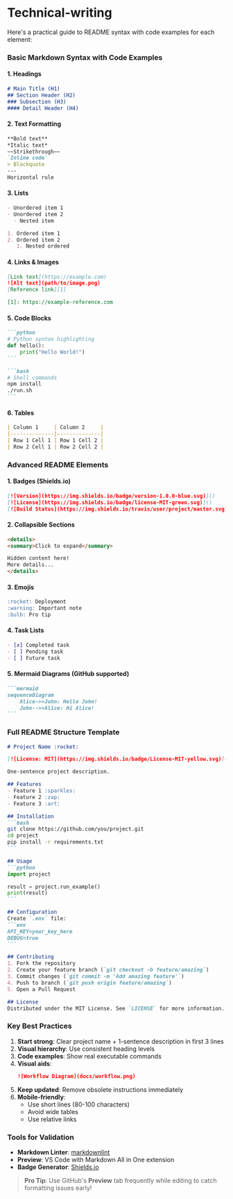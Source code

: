 # Technical-writing
Here's a practical guide to README syntax with code examples for each element:

### Basic Markdown Syntax with Code Examples

#### 1. Headings
```markdown
# Main Title (H1)
## Section Header (H2)
### Subsection (H3)
#### Detail Header (H4)
```

#### 2. Text Formatting
```markdown
**Bold text**  
*Italic text*  
~~Strikethrough~~  
`Inline code`  
> Blockquote  
---
Horizontal rule
```

#### 3. Lists
```markdown
- Unordered item 1
- Unordered item 2
  - Nested item

1. Ordered item 1
2. Ordered item 2
   1. Nested ordered
```

#### 4. Links & Images
```markdown
[Link text](https://example.com)
![Alt text](path/to/image.png)
[Reference link][1]

[1]: https://example-reference.com
```

#### 5. Code Blocks
````markdown
```python
# Python syntax highlighting
def hello():
    print("Hello World!")
```

```bash
# Shell commands
npm install
./run.sh
```
````

#### 6. Tables
```markdown
| Column 1     | Column 2     |
|--------------|--------------|
| Row 1 Cell 1 | Row 1 Cell 2 |
| Row 2 Cell 1 | Row 2 Cell 2 |
```

### Advanced README Elements

#### 1. Badges (Shields.io)
```markdown
[![Version](https://img.shields.io/badge/version-1.0.0-blue.svg)]()
[![License](https://img.shields.io/badge/license-MIT-green.svg)]()
[![Build Status](https://img.shields.io/travis/user/project/master.svg)]()
```

#### 2. Collapsible Sections
```markdown
<details>
<summary>Click to expand</summary>

Hidden content here!  
More details...
</details>
```

#### 3. Emojis
```markdown
:rocket: Deployment  
:warning: Important note  
:bulb: Pro tip
```

#### 4. Task Lists
```markdown
- [x] Completed task
- [ ] Pending task
- [ ] Future task
```

#### 5. Mermaid Diagrams (GitHub supported)
````markdown
```mermaid
sequenceDiagram
    Alice->>John: Hello John!
    John-->>Alice: Hi Alice!
```
````

### Full README Structure Template
````markdown
# Project Name :rocket:

[![License: MIT](https://img.shields.io/badge/License-MIT-yellow.svg)](LICENSE)

One-sentence project description.

## Features
- Feature 1 :sparkles:
- Feature 2 :zap:
- Feature 3 :art:

## Installation
```bash
git clone https://github.com/you/project.git
cd project
pip install -r requirements.txt
```

## Usage
```python
import project

result = project.run_example()
print(result)
```

## Configuration
Create `.env` file:
```env
API_KEY=your_key_here
DEBUG=true
```

## Contributing
1. Fork the repository
2. Create your feature branch (`git checkout -b feature/amazing`)
3. Commit changes (`git commit -m 'Add amazing feature'`)
4. Push to branch (`git push origin feature/amazing`)
5. Open a Pull Request

## License
Distributed under the MIT License. See `LICENSE` for more information.
````

### Key Best Practices
1. **Start strong**: Clear project name + 1-sentence description in first 3 lines
2. **Visual hierarchy**: Use consistent heading levels
3. **Code examples**: Show real executable commands
4. **Visual aids**:
   ```markdown
   ![Workflow Diagram](docs/workflow.png)
   ```
5. **Keep updated**: Remove obsolete instructions immediately
6. **Mobile-friendly**: 
   - Use short lines (80-100 characters)
   - Avoid wide tables
   - Use relative links

### Tools for Validation
- **Markdown Linter**: [markdownlint](https://github.com/DavidAnson/markdownlint)
- **Preview**: VS Code with Markdown All in One extension
- **Badge Generator**: [Shields.io](https://shields.io)

> **Pro Tip**: Use GitHub's **Preview** tab frequently while editing to catch formatting issues early!
